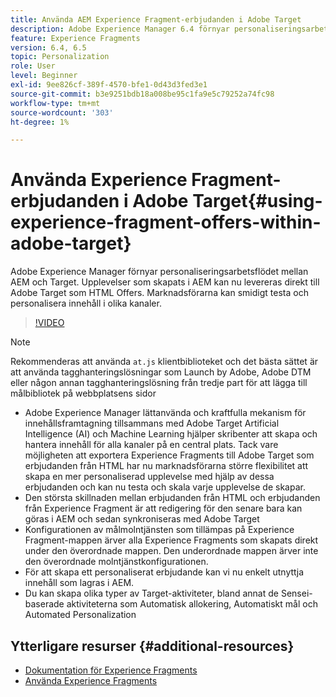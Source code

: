 ```yaml
---
title: Använda AEM Experience Fragment-erbjudanden i Adobe Target
description: Adobe Experience Manager 6.4 förnyar personaliseringsarbetsflödet mellan AEM och Target. Upplevelser som skapats i AEM kan nu levereras direkt till Adobe Target som HTML Offers. Marknadsförarna kan smidigt testa och personalisera innehåll i olika kanaler.
feature: Experience Fragments
version: 6.4, 6.5
topic: Personalization
role: User
level: Beginner
exl-id: 9ee826cf-389f-4570-bfe1-0d43d3fed3e1
source-git-commit: b3e9251bdb18a008be95c1fa9e5c79252a74fc98
workflow-type: tm+mt
source-wordcount: '303'
ht-degree: 1%

---
```


# Använda Experience Fragment-erbjudanden i Adobe Target{#using-experience-fragment-offers-within-adobe-target}

Adobe Experience Manager förnyar personaliseringsarbetsflödet mellan AEM och Target. Upplevelser som skapats i AEM kan nu levereras direkt till Adobe Target som HTML Offers. Marknadsförarna kan smidigt testa och personalisera innehåll i olika kanaler.

>[!VIDEO](https://video.tv.adobe.com/v/22383?quality=12&learn=on)

>[!NOTE]
>
>Rekommenderas att använda `at.js` klientbiblioteket och det bästa sättet är att använda tagghanteringslösningar som Launch by Adobe, Adobe DTM eller någon annan tagghanteringslösning från tredje part för att lägga till målbibliotek på webbplatsens sidor


* Adobe Experience Manager lättanvända och kraftfulla mekanism för innehållsframtagning tillsammans med Adobe Target Artificial Intelligence (AI) och Machine Learning hjälper skribenter att skapa och hantera innehåll för alla kanaler på en central plats. Tack vare möjligheten att exportera Experience Fragments till Adobe Target som erbjudanden från HTML har nu marknadsförarna större flexibilitet att skapa en mer personaliserad upplevelse med hjälp av dessa erbjudanden och kan nu testa och skala varje upplevelse de skapar.
* Den största skillnaden mellan erbjudanden från HTML och erbjudanden från Experience Fragment är att redigering för den senare bara kan göras i AEM och sedan synkroniseras med Adobe Target
* Konfigurationen av målmolntjänsten som tillämpas på Experience Fragment-mappen ärver alla Experience Fragments som skapats direkt under den överordnade mappen. Den underordnade mappen ärver inte den överordnade molntjänstkonfigurationen.
* För att skapa ett personaliserat erbjudande kan vi nu enkelt utnyttja innehåll som lagras i AEM.
* Du kan skapa olika typer av Target-aktiviteter, bland annat de Sensei-baserade aktiviteterna som Automatisk allokering, Automatiskt mål och Automated Personalization

## Ytterligare resurser {#additional-resources}

* [Dokumentation för Experience Fragments](https://experienceleague.adobe.com/docs/experience-manager-65/authoring/authoring/experience-fragments.html)
* [Använda Experience Fragments](/help/sites/experience-fragments/experience-fragments-feature-video-use.md)
